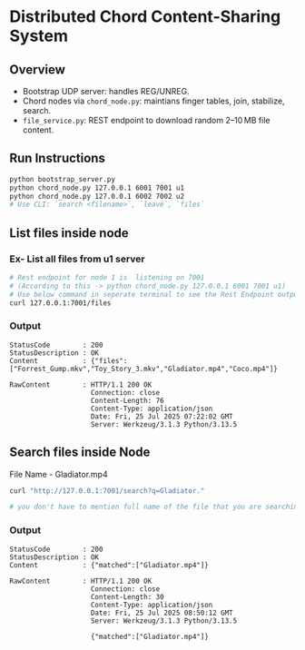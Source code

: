 # Distributed Chord Content-Sharing System

## Overview

- Bootstrap UDP server: handles REG/UNREG.
- Chord nodes via `chord_node.py`: maintians finger tables, join, stabilize, search.
- `file_service.py`: REST endpoint to download random 2–10 MB file content.

## Run Instructions

```bash
python bootstrap_server.py
python chord_node.py 127.0.0.1 6001 7001 u1
python chord_node.py 127.0.0.1 6002 7002 u2
# Use CLI: `search <filename>`, `leave`, `files`
```

## List files inside node

### Ex- List all files from u1 server 


```bash
# Rest endpoint for node 1 is  listening on 7001 
# (According to this -> python chord_node.py 127.0.0.1 6001 7001 u1)
# Use below command in seperate terminal to see the Rest Endpoint output
curl 127.0.0.1:7001/files
```

### Output 

```
StatusCode        : 200
StatusDescription : OK
Content           : {"files":["Forrest_Gump.mkv","Toy_Story_3.mkv","Gladiator.mp4","Coco.mp4"]}

RawContent        : HTTP/1.1 200 OK
                    Connection: close
                    Content-Length: 76
                    Content-Type: application/json
                    Date: Fri, 25 Jul 2025 07:22:02 GMT
                    Server: Werkzeug/3.1.3 Python/3.13.5
```



## Search files inside Node

File Name - Gladiator.mp4

```bash
curl "http://127.0.0.1:7001/search?q=Gladiator."

# you don't have to mention full name of the file that you are searching

```

### Output

```
StatusCode        : 200
StatusDescription : OK
Content           : {"matched":["Gladiator.mp4"]}

RawContent        : HTTP/1.1 200 OK
                    Connection: close
                    Content-Length: 30
                    Content-Type: application/json
                    Date: Fri, 25 Jul 2025 08:50:12 GMT
                    Server: Werkzeug/3.1.3 Python/3.13.5

                    {"matched":["Gladiator.mp4"]}
```